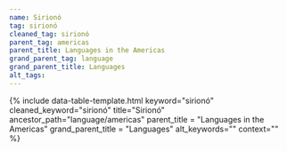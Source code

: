 ```yaml
---
name: Sirionó
tag: sirionó
cleaned_tag: sirionó
parent_tag: americas
parent_title: Languages in the Americas
grand_parent_tag: language
grand_parent_title: Languages
alt_tags: 
---
```


{% include data-table-template.html 
  keyword="sirionó" 
  cleaned_keyword="sirionó" 
  title="Sirionó"
  ancestor_path="language/americas" 
  parent_title = "Languages in the Americas"
  grand_parent_title = "Languages"
  alt_keywords=""
  context=""
%}

